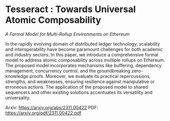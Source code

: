 # Tesseract : Towards Universal Atomic Composability
*A Formal Model for Multi-Rollup Environments on Ethereum*

In the rapidly evolving domain of distributed ledger technology, scalability and interoperability have become paramount challenges for both academic and industry sectors. In this paper, we introduce a comprehensive formal model to address atomic composability across multiple rollups on Ethereum. The proposed model incorporates mechanisms like buffering, dependency management, concurrency control, and the groundbreaking zero-knowledge proofs. Moreover, we evaluate its practical repercussions, strengths, and weaknesses, ensuring resilience against manipulative or erroneous actions. The application of the proposed model to shared sequencers and other existing solutions accentuates its versatility and universality.

Arxiv: https://arxiv.org/abs/2311.00422
PDF: https://arxiv.org/pdf/2311.00422.pdf
